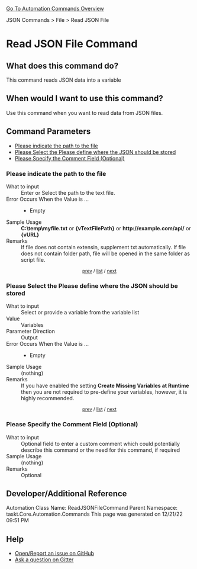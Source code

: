 <!--TITLE: Read JSON File Command -->
<!-- SUBTITLE: a command in the JSON Commands group. -->
[Go To Automation Commands Overview](/automation-commands.md)


JSON Commands &gt; File &gt; Read JSON File


# Read JSON File Command


## What does this command do?
This command reads JSON data into a variable


## When would I want to use this command?
Use this command when you want to read data from JSON files.


<a id="param_list"></a>
## Command Parameters
- [Please indicate the path to the file](#param_0)
- [Please Select the Please define where the JSON should be stored](#param_1)
- [Please Specify the Comment Field (Optional)](#param_2)


<a id="param_0"></a>
### Please indicate the path to the file


<dl>
<dt>What to input</dt><dd>Enter or Select the path to the text file.</dd>
<dt>Error Occurs When the Value is ...</dt><dd><ul>
<li>Empty</li>
</ul></dd>
<dt>Sample Usage</dt><dd><strong>C:\temp\myfile.txt</strong> or <strong>{vTextFilePath}</strong> or <strong>http://example.com/api/</strong> or <strong>{vURL}</strong></dd>
<dt>Remarks</dt><dd>If file does not contain extensin, supplement txt automatically.
If file does not contain folder path, file will be opened in the same folder as script file.</dd>
</dl>




<div style="font-size: 90%; text-align: center">


[prev](#param_0) / [list](#param_list) / [next](#param_1)


</div>


<a id="param_1"></a>
### Please Select the Please define where the JSON should be stored


<dl>
<dt>What to input</dt><dd>Select or provide a variable from the variable list</dd>
<dt>Value</dt><dd>Variables</dd>
<dt>Parameter Direction</dt><dd>Output</dd>
<dt>Error Occurs When the Value is ...</dt><dd><ul>
<li>Empty</li>
</ul></dd>
<dt>Sample Usage</dt><dd>(nothing)</dd>
<dt>Remarks</dt><dd>If you have enabled the setting <strong>Create Missing Variables at Runtime</strong> then you are not required to pre-define your variables, however, it is highly recommended.</dd>
</dl>




<div style="font-size: 90%; text-align: center">


[prev](#param_1) / [list](#param_list) / [next](#param_2)


</div>


<a id="param_2"></a>
### Please Specify the Comment Field (Optional)


<dl>
<dt>What to input</dt><dd>Optional field to enter a custom comment which could potentially describe this command or the need for this command, if required</dd>
<dt>Sample Usage</dt><dd>(nothing)</dd>
<dt>Remarks</dt><dd>Optional</dd>
</dl>




## Developer/Additional Reference
Automation Class Name: ReadJSONFileCommand
Parent Namespace: taskt.Core.Automation.Commands
This page was generated on 12/21/22 09:51 PM


## Help
- [Open/Report an issue on GitHub](https://github.com/rcktrncn/taskt/issues/new)
- [Ask a question on Gitter](https://gitter.im/taskt-rpa/Lobby)
